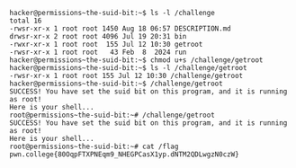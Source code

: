 
    hacker@permissions~the-suid-bit:~$ ls -l /challenge
    total 16
    -rwsr-xr-x 1 root root 1450 Aug 18 06:57 DESCRIPTION.md
    drwsr-xr-x 2 root root 4096 Jul 19 20:31 bin
    -rwxr-xr-x 1 root root  155 Jul 12 10:30 getroot
    -rwsr-xr-x 1 root root   43 Feb  8  2024 run
    hacker@permissions~the-suid-bit:~$ chmod u+s /challenge/getroot
    hacker@permissions~the-suid-bit:~$ ls -l /challenge/getroot
    -rwsr-xr-x 1 root root 155 Jul 12 10:30 /challenge/getroot
    hacker@permissions~the-suid-bit:~$ /challenge/getroot
    SUCCESS! You have set the suid bit on this program, and it is running as root! 
    Here is your shell...
    root@permissions~the-suid-bit:~# /challenge/getroot
    SUCCESS! You have set the suid bit on this program, and it is running as root! 
    Here is your shell...
    root@permissions~the-suid-bit:~# cat /flag
    pwn.college{80OqpFTXPNEqm9_NHEGPCasX1yp.dNTM2QDLwgzN0czW}